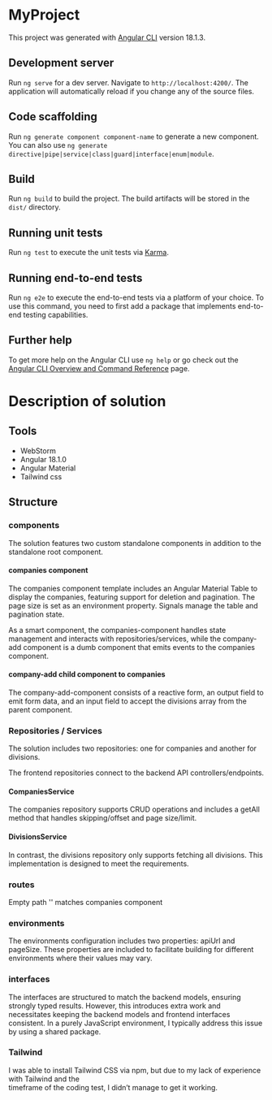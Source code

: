 # MyProject

This project was generated with [Angular CLI](https://github.com/angular/angular-cli) version 18.1.3.

## Development server

Run `ng serve` for a dev server. Navigate to `http://localhost:4200/`. The application will automatically reload if you change any of the source files.

## Code scaffolding

Run `ng generate component component-name` to generate a new component. You can also use `ng generate directive|pipe|service|class|guard|interface|enum|module`.

## Build

Run `ng build` to build the project. The build artifacts will be stored in the `dist/` directory.

## Running unit tests

Run `ng test` to execute the unit tests via [Karma](https://karma-runner.github.io).

## Running end-to-end tests

Run `ng e2e` to execute the end-to-end tests via a platform of your choice. To use this command, you need to first add a package that implements end-to-end testing capabilities.

## Further help

To get more help on the Angular CLI use `ng help` or go check out the [Angular CLI Overview and Command Reference](https://angular.dev/tools/cli) page.

# Description of solution

## Tools
- WebStorm
- Angular 18.1.0
- Angular Material
- Tailwind css

## Structure

### components
The solution features two custom standalone components in addition to the standalone root component.

#### companies component
The companies component template includes an Angular Material Table to display the companies, featuring support for 
deletion and pagination. The page size is set as an environment property. Signals manage the table and pagination state.

As a smart component, the companies-component handles state management and interacts with repositories/services, while 
the company-add component is a dumb component that emits events to the companies component.

#### company-add child component to companies
The company-add-component consists of a reactive form, an output field to emit form data, and an input field to accept 
the divisions array from the parent component.

### Repositories / Services
The solution includes two repositories: one for companies and another for divisions.

The frontend repositories connect to the backend API controllers/endpoints.

#### CompaniesService
The companies repository supports CRUD operations and includes a getAll method that handles skipping/offset 
and page size/limit. 

#### DivisionsService
In contrast, the divisions repository only supports fetching all divisions. This implementation 
is designed to meet the requirements.

### routes
Empty path '' matches companies component

### environments
The environments configuration includes two properties: apiUrl and pageSize. These properties are 
included to facilitate building for different environments where their values may vary.

### interfaces
The interfaces are structured to match the backend models, ensuring strongly typed results. However, this 
introduces extra work and necessitates keeping the backend models and frontend interfaces consistent. 
In a purely JavaScript environment, I typically address this issue by using a shared package.

### Tailwind
I was able to install Tailwind CSS via npm, but due to my lack of experience with Tailwind and the  
timeframe of the coding test, I didn’t manage to get it working.
